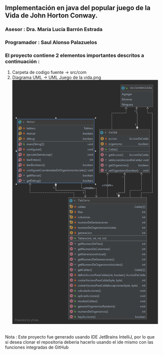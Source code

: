 ## Implementación en java del popular juego de la Vida de John Horton Conway.

### Asesor : Dra. María Lucía Barrón Estrada
### Programador : Saul Alonso Palazuelos

### El proyecto contiene 2 elementos importantes descritos a continuación :

1. Carpeta de codigo fuente -> src/com <br/>
2. Diagrama UML -> UML Juego de la vida.png 
![alt text](https://github.com/rosesby/JuegoDeLaVida/raw/master/UML%20Juego%20de%20la%20vida.png) <br/><br/>
  

Nota : Este proyecto fue generado usando IDE JetBrains IntelliJ, por lo que si desea clonar el repositoria deberia hacerlo usando el ide mismo con las funciones integradas de GitHub

